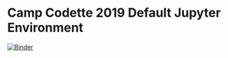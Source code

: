 # Camp Codette 2019 Default Jupyter Environment

[![Binder](https://mybinder.org/badge_logo.svg)](https://mybinder.org/v2/gh/brianlarkins/conda/master)

